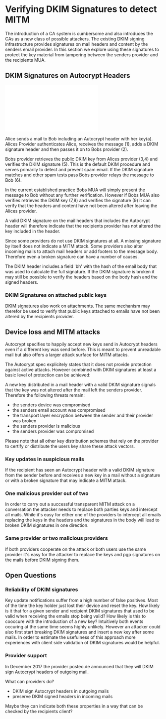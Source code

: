 # Verifying DKIM Signatures to detect MITM

The introduction of a CA system is cumbersome and also introduces the
CAs as a new class of possible attackers. The existing DKIM signing
infrastructure provides signatures on mail headers and content by the
senders email provider. In this section we explore using these
signatures to protect the key material from tampering between the
senders provider and the recipients MUA.

## DKIM Signatures on Autocrypt Headers

![Sequence diagram of Autocrypt key exchange with DKIM Signatures](images/dkim.pdf)

Alice sends a mail to Bob including an Autocrypt header with her key(a).
Alices Provider authenticates Alice, receives the message (1), adds a
DKIM signature header and then passes it on to Bobs provider (2).

Bobs provider retrieves the public DKIM key from Alices provider (3,4) and
verifies the DKIM signature (5). This is the default DKIM procedure and
serves primarily to detect and prevent spam email. If the DKIM signature
matches and other spam tests pass Bobs provider relays the message to
Bob (6).

In the current established practice Bobs MUA will simply present the
message to Bob without any further verification. However if Bobs MUA
also verifies retrieves the DKIM key (7,8) and verifies the signature
(9) it can verify that the headers and content have not been altered
after leaving the Alices provider.

A valid DKIM signature on the mail headers that includes the Autocrypt
header will therefore indicate that the recipients provider has not
altered the key included in the header.

Since some providers do not use DKIM signatures at all. A missing
signature by itself does not indicate a MITM attack. Some providers also
alter incoming mails to attach mail headers or add footers to the
message body.  Therefore even a broken signature can have a number of
causes.

The DKIM header includes a field 'bh' with the hash of the email body
that was used to calculate the full signature. If the DKIM signature is
broken it may still be possible to verify the headers based on the body
hash and the signed headers.

### DKIM Signatures on attached public keys

DKIM signatures also work on attachments. The same mechanism may
therefor be used to verify that public keys attached to emails have not
been altered by the recipients provider.


## Device loss and MITM attacks

Autocrypt specifies to happily accept new keys send in Autocrypt headers
even if a different key was send before. This is meant to prevent
unreadable mail but also offers a larger attack surface for MITM
attacks.

The Autocrypt spec explicitely states that it does not provide
protection against active attacks. However combined with DKIM signatures
at least a basic level of protection can be achieved:

A new key distributed in a mail header with a valid DKIM signature
signals that the key was not altered after the mail left the senders
provider. Therefore the following threats remain:

* the senders device was compromised
* the senders email account was compromised
* the transport layer encryption between the sender and their provider
  was broken
* the senders provider is malicious
* the senders provider was compromised

Please note that all other key distribution schemes that rely on the
provider to certify or distribute the users key share these attack
vectors.

### Key updates in suspicious mails

If the recipient has seen an Autocrypt header with a valid DKIM
signature from the sender before and receives a new key in a mail
without a signature or with a broken signature that may indicate a MITM
attack.

### One malicious provider out of two

In order to carry out a successful transparent MITM attack on a
conversation the attacker needs to replace both parties keys and
intercept all mails. While it's easy for either one of the providers to
intercept all emails replacing the keys in the headers and the
signatures in the body will lead to broken DKIM signatures in one
direction.

### Same provider or two malicious providers

If both providers cooperate on the attack or both users use the same
provider it's easy for the attacker to replace the keys and pgp
signatures on the mails before DKIM signing them.


## Open Questions

### Reliability of DKIM signatures

Key update notifications suffer from a high number of false positives.
Most of the time the key holder just lost their device and reset the
key. How likely is it that for a given sender and recipient DKIM
signatures that used to be valid when receiving the emails stop being
valid? How likely is this to cooccure with the introduction of a new
key? Intuitively both events occuring at the same time seems highly
unlikely. However an attacker could also first start breaking DKIM
signatures and insert a new key after some mails.
In order to estimate the usefulness of this approach more experiences with
client side validation of DKIM signatures would be helpful.

### Provider support

In December 2017 the provider posteo.de announced that they will DKIM sign
Autocrypt headers of outgoing mail.

What can providers do?

* DKIM sign Autocrypt headers in outgoing mails
* preserve DKIM signed headers in incoming mails

Maybe they can indicate both these properties in a way that can be
checked by the recipients client?


